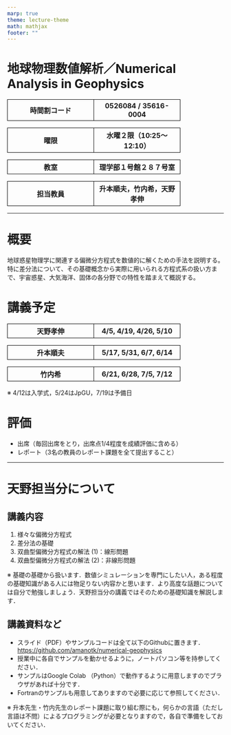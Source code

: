 ```yaml
---
marp: true
theme: lecture-theme
math: mathjax
footer: ""
---
```


<!--
_class: title
-->


<style>
img[alt~="center"] {
  display: block;
  margin: 0 auto;
}
</style>

$$
\renewcommand{\bm}[1]{{\boldsymbol{#1}}}
$$

# 地球物理数値解析／Numerical Analysis in Geophysics

<style scoped>
  table { table-layout: fixed; width: 80%; display:table; }
  td, th { border: 1px solid #000000; }
</style>

時間割コード	| 0526084 / 35616-0004
----------------|-------------------------

曜限			| 水曜２限（10:25〜12:10）
----------------|-------------------------

教室			| 理学部１号館２８７号室
----------------|-------------------------

担当教員		| 升本順夫，竹内希，天野孝伸
----------------|-------------------------

---
<style scoped>
  table { table-layout: fixed; width: 80%; display:table; }
  td, th { border: 1px solid #000000; }
</style>

# 概要
地球惑星物理学に関連する偏微分方程式を数値的に解くための手法を説明する。特に差分法について、その基礎概念から実際に用いられる方程式系の扱い方まで、宇宙惑星、大気海洋、固体の各分野での特性を踏まえて概説する。

# 講義予定
天野孝伸		| 4/5, 4/19, 4/26, 5/10
----------------|-------------------------

升本順夫		| 5/17, 5/31, 6/7, 6/14
----------------|-------------------------

竹内希			| 6/21, 6/28, 7/5, 7/12
----------------|-------------------------

※ 4/12は入学式，5/24はJpGU，7/19は予備日

# 評価
- 出席（毎回出席をとり，出席点1/4程度を成績評価に含める）
- レポート（3名の教員のレポート課題を全て提出すること）


---
# 天野担当分について

## 講義内容
1. 様々な偏微分方程式
1. 差分法の基礎
1. 双曲型偏微分方程式の解法 (1)：線形問題
1. 双曲型偏微分方程式の解法 (2)：非線形問題

※ 基礎の基礎から扱います．数値シミュレーションを専門にしたい人，ある程度の基礎知識がある人には物足りない内容かと思います．より高度な話題については自分で勉強しましょう．天野担当分の講義ではそのための基礎知識を解説します．

## 講義資料など
- スライド（PDF）やサンプルコードは全て以下のGithubに置きます．
  https://github.com/amanotk/numerical-geophysics
- 授業中に各自でサンプルを動かせるように，ノートパソコン等を持参してください．
- サンプルはGoogle Colab （Python）で動作するように用意しますのでブラウザがあれば十分です．
- Fortranのサンプルも用意してありますので必要に応じて参照してください．

※ 升本先生・竹内先生のレポート課題に取り組む際にも，何らかの言語（ただし言語は不問）によるプログラミングが必要となりますので，各自で準備をしておいてください．
